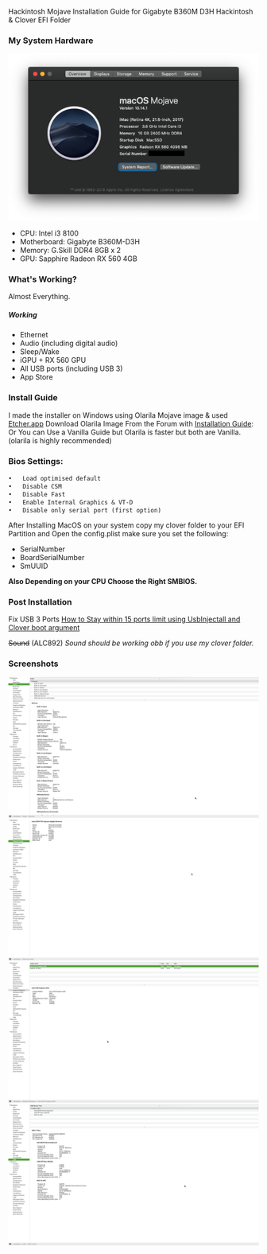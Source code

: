 
Hackintosh Mojave Installation Guide for Gigabyte B360M D3H Hackintosh & Clover EFI Folder 

### My System Hardware
![About My Mac](about-mac.png)

- CPU: Intel i3 8100 
- Motherboard: Gigabyte B360M-D3H 
- Memory: G.Skill DDR4 8GB x 2 
- GPU: Sapphire Radeon RX 560 4GB

### What's Working?
Almost Everything.

##### Working
- Ethernet
- Audio (including digital audio)
- Sleep/Wake 
- iGPU + RX 560 GPU
- All USB ports (including USB 3)
- App Store



### Install Guide
I made the installer on Windows using Olarila Mojave image & used [Etcher.app](https://www.balena.io/etcher/)
Download Olarila Image From the Forum with [Installation Guide](http://olarila.com/forum/viewtopic.php?f=51&t=6743):
Or You can Use a Vanilla Guide but Olarila is faster but both are Vanilla. (olarila is highly recommended) 

### Bios Settings: 
	•	Load optimised default 
	•	Disable CSM 
	•	Disable Fast 
	•	Enable Internal Graphics & VT-D 
	•	Disable only serial port (first option) 

After Installing MacOS on your system copy my clover folder to your EFI Partition and Open the config.plist make sure you set the following:
- SerialNumber
- BoardSerialNumber
- SmUUID

**Also Depending on your CPU Choose the Right SMBIOS.**

### Post Installation
Fix USB 3 Ports
[How to Stay within 15 ports limit using UsbInjectall and Clover boot argument](https://olarila.com/forum/viewtopic.php?f=79&t=7370&fbclid=IwAR0aba59fTABiOx2hLesroLLHOTl8rAQQwQ-d0bpPm4LZ3UNovBrGdjyEb8)

<strike>Sound</strike> (ALC892)
_Sound should be working obb if you use my clover folder._



### Screenshots

![Audio](/Screenshots/audio.png)
![Ethernet](/Screenshots/ethernet.png)
![Graphics](/Screenshots/graphics.png)
![USB 3](/Screenshots/usb.png)
